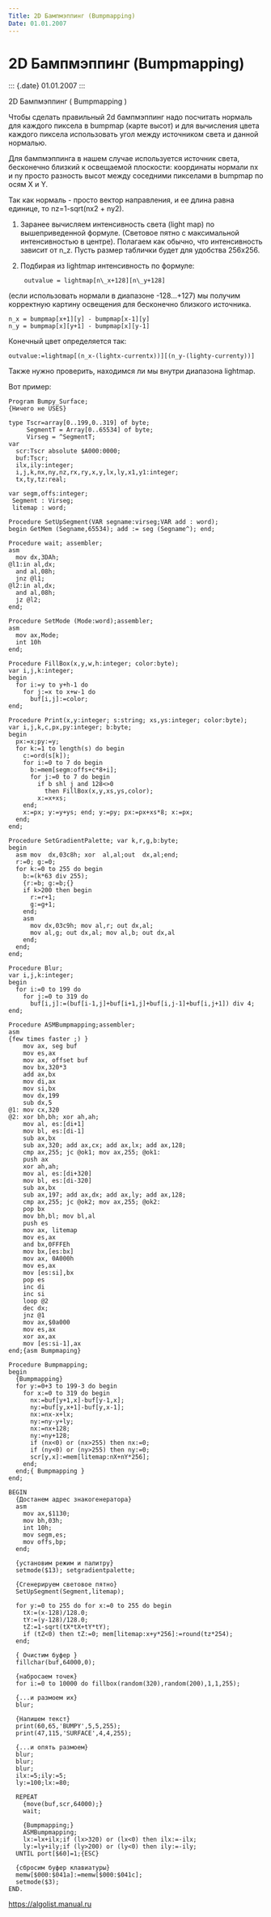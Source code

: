 ```yaml
---
Title: 2D Бампмэппинг (Bumpmapping)
Date: 01.01.2007
---
```



2D Бампмэппинг (Bumpmapping)
============================

::: {.date}
01.01.2007
:::

2D Бампмэппинг ( Bumpmapping )

Чтобы сделать правильный 2d бампмэппинг надо посчитать нормаль для
каждого пиксела в bumpmap (карте высот) и для вычисления цвета каждого
пиксела использовать угол между источником света и данной нормалью.

Для бампмэппинга в нашем случае используется источник света, бесконечно
близкий к освещаемой плоскости: координаты нормали nx и ny просто
разность высот между соседними пикселaми в bumpmap по осям X и Y.

Так как нормаль - просто вектор направления, и ее длина равна единице,
то nz=1-sqrt(nx2 + ny2).



1. Заранее вычисляем интенсивность света (light map) по вышеприведенной
формуле. (Световое пятно с максимальной интенсивностью в центре).
Полагаем как обычно, что интенсивность зависит от n\_z. Пусть размер
таблички будет для удобства 256x256.

2. Подбирая из lightmap интенсивность по формуле:

        outvalue = lightmap[n\_x+128][n\_y+128]

(если использовать нормали в диапазоне -128...+127)
мы получим корректную картину освещения для бесконечно
близкого источника.

    n_x = bumpmap[x+1][y] - bumpmap[x-1][y]
    n_y = bumpmap[x][y+1] - bumpmap[x][y-1]

Конечный цвет определяется так:

    outvalue:=lightmap[(n_x-(lightx-currentx))][(n_y-(lighty-currenty))]

Также нужно проверить, находимся ли мы внутри диапазона lightmap.

Вот пример:

    Program Bumpy_Surface;
    {Hичего не USES}
     
    type Tscr=array[0..199,0..319] of byte;
         SegmentT = Array[0..65534] of byte;
         Virseg = ^SegmentT;
    var
      scr:Tscr absolute $A000:0000;
      buf:Tscr;
      ilx,ily:integer;
      i,j,k,nx,ny,nz,rx,ry,x,y,lx,ly,x1,y1:integer;
      tx,ty,tz:real;
     
    var segm,offs:integer;
     Segment : Virseg;
     litemap : word;
     
    Procedure SetUpSegment(VAR segname:virseg;VAR add : word);
    begin GetMem (Segname,65534); add := seg (Segname^); end;
     
    Procedure wait; assembler;
    asm
      mov dx,3DAh;
    @l1:in al,dx;
      and al,08h;
      jnz @l1;
    @l2:in al,dx;
      and al,08h;
      jz @l2;
    end;
    
    Procedure SetMode (Mode:word);assembler;
    asm
      mov ax,Mode;
      int 10h
    end;
    
    Procedure FillBox(x,y,w,h:integer; color:byte);
    var i,j,k:integer;
    begin
      for i:=y to y+h-1 do
        for j:=x to x+w-1 do
          buf[i,j]:=color;
    end;
     
    Procedure Print(x,y:integer; s:string; xs,ys:integer; color:byte);
    var i,j,k,c,px,py:integer; b:byte;
    begin
      px:=x;py:=y;
      for k:=1 to length(s) do begin
        c:=ord(s[k]);
        for i:=0 to 7 do begin
          b:=mem[segm:offs+c*8+i];
          for j:=0 to 7 do begin
            if b shl j and 128<>0 
              then FillBox(x,y,xs,ys,color);
            x:=x+xs;
        end;
        x:=px; y:=y+ys; end; y:=py; px:=px+xs*8; x:=px;
      end;
    end;
     
    Procedure SetGradientPalette; var k,r,g,b:byte;
    begin
      asm mov  dx,03c8h; xor  al,al;out  dx,al;end;
      r:=0; g:=0;
      for k:=0 to 255 do begin
        b:=(k*63 div 255);
        {r:=b; g:=b;{}
        if k>200 then begin
          r:=r+1;
          g:=g+1;
        end;
        asm
          mov dx,03c9h; mov al,r; out dx,al;
          mov al,g; out dx,al; mov al,b; out dx,al
        end;
      end;
    end;
     
    Procedure Blur;
    var i,j,k:integer;
    begin
      for i:=0 to 199 do
        for j:=0 to 319 do
          buf[i,j]:=(buf[i-1,j]+buf[i+1,j]+buf[i,j-1]+buf[i,j+1]) div 4;
    end;
     
    Procedure ASMBumpmapping;assembler;
    asm
    {few times faster ;) }
        mov ax, seg buf
        mov es,ax
        mov ax, offset buf
        mov bx,320*3
        add ax,bx
        mov di,ax
        mov si,bx
        mov dx,199
        sub dx,5
    @1: mov cx,320
    @2: xor bh,bh; xor ah,ah;
        mov al, es:[di+1]
        mov bl, es:[di-1]
        sub ax,bx
        sub ax,320; add ax,cx; add ax,lx; add ax,128;
        cmp ax,255; jc @ok1; mov ax,255; @ok1:
        push ax
        xor ah,ah;
        mov al, es:[di+320]
        mov bl, es:[di-320]
        sub ax,bx
        sub ax,197; add ax,dx; add ax,ly; add ax,128;
        cmp ax,255; jc @ok2; mov ax,255; @ok2:
        pop bx
        mov bh,bl; mov bl,al
        push es
        mov ax, litemap
        mov es,ax
        and bx,0FFFEh
        mov bx,[es:bx]
        mov ax, 0A000h
        mov es,ax
        mov [es:si],bx
        pop es
        inc di
        inc si
        loop @2
        dec dx;
        jnz @1
        mov ax,$0a000
        mov es,ax
        xor ax,ax
        mov [es:si-1],ax
    end;{asm Bumpmaping}
     
    Procedure Bumpmapping;
    begin
      {Bumpmapping}
      for y:=0+3 to 199-3 do begin
        for x:=0 to 319 do begin
          nx:=buf[y+1,x]-buf[y-1,x];
          ny:=buf[y,x+1]-buf[y,x-1];
          nx:=nx-x+lx;
          ny:=ny-y+ly;
          nx:=nx+128;
          ny:=ny+128;
          if (nx<0) or (nx>255) then nx:=0;
          if (ny<0) or (ny>255) then ny:=0;
          scr[y,x]:=mem[litemap:nX+nY*256];
        end;
      end;{ Bumpmapping }
    end;
     
    BEGIN
      {Достанем адрес знакогенератора}
      asm 
        mov ax,$1130;
        mov bh,03h;
        int 10h;
        mov segm,es;
        mov offs,bp;
      end;
       
      {установим режим и палитру}
      setmode($13); setgradientpalette;
       
      {Cгенерируем световое пятно}
      SetUpSegment(Segment,litemap);
       
      for y:=0 to 255 do for x:=0 to 255 do begin
        tX:=(x-128)/128.0;
        tY:=(y-128)/128.0;
        tZ:=1-sqrt(tX*tX+tY*tY);
        if (tZ<0) then tZ:=0; mem[litemap:x+y*256]:=round(tz*254);
      end;
       
      { Очистим буфер }
      fillchar(buf,64000,0);
       
      {набросаем точек}
      for i:=0 to 10000 do fillbox(random(320),random(200),1,1,255);
       
      {...и размоем их}
      blur;
       
      {Hапишем текст}
      print(60,65,'BUMPY',5,5,255);
      print(47,115,'SURFACE',4,4,255);
       
      {...и опять размоем}
      blur;
      blur;
      blur;
      ilx:=5;ily:=5;
      ly:=100;lx:=80;

      REPEAT
        {move(buf,scr,64000);}
        wait;
       
        {Bumpmapping;}
        ASMBumpmapping;
        lx:=lx+ilx;if (lx>320) or (lx<0) then ilx:=-ilx;
        ly:=ly+ily;if (ly>200) or (ly<0) then ily:=-ily;
      UNTIL port[$60]=1;{ESC}
       
      {сбросим буфер клавиатуры}
      memw[$000:$041a]:=memw[$000:$041c];
      setmode($3);
    END.

<https://algolist.manual.ru>

